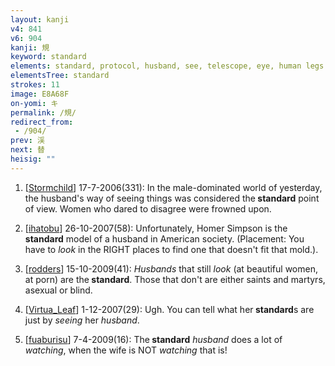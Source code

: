 ```yaml
---
layout: kanji
v4: 841
v6: 904
kanji: 規
keyword: standard
elements: standard, protocol, husband, see, telescope, eye, human legs
elementsTree: standard
strokes: 11
image: E8A68F
on-yomi: キ
permalink: /規/
redirect_from:
 - /904/
prev: 渓
next: 替
heisig: ""
---
```


1) [<a href="http://kanji.koohii.com/profile/Stormchild">Stormchild</a>] 17-7-2006(331): In the male-dominated world of yesterday, the husband&#039;s way of seeing things was considered the<strong> standard</strong> point of view. Women who dared to disagree were frowned upon.

2) [<a href="http://kanji.koohii.com/profile/ihatobu">ihatobu</a>] 26-10-2007(58): Unfortunately, Homer Simpson is the<strong> standard</strong> model of a husband in American society. (Placement: You have to <em>look</em> in the RIGHT places to find one that doesn&#039;t fit that mold.).

3) [<a href="http://kanji.koohii.com/profile/rodders">rodders</a>] 15-10-2009(41): <em>Husbands</em> that still <em>look</em> (at beautiful women, at porn) are the<strong> standard</strong>. Those that don&#039;t are either saints and martyrs, asexual or blind.

4) [<a href="http://kanji.koohii.com/profile/Virtua_Leaf">Virtua_Leaf</a>] 1-12-2007(29): Ugh. You can tell what her<strong> standard</strong>s are just by <em>seeing</em> her <em>husband</em>.

5) [<a href="http://kanji.koohii.com/profile/fuaburisu">fuaburisu</a>] 7-4-2009(16): The<strong> standard</strong> <em>husband</em> does a lot of <em>watching</em>, when the wife is NOT <em>watching</em> that is!

